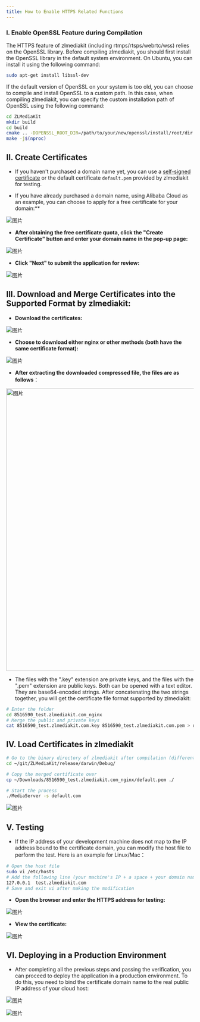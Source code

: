 ```yaml
---
title: How to Enable HTTPS Related Functions
---
```


### I. Enable OpenSSL Feature during Compilation
The HTTPS feature of zlmediakit (including rtmps/rtsps/webrtc/wss) relies on the OpenSSL library. Before compiling zlmediakit, you should first install the OpenSSL library in the default system environment. On Ubuntu, you can install it using the following command:
```bash
sudo apt-get install libssl-dev
```

If the default version of OpenSSL on your system is too old, you can choose to compile and install OpenSSL to a custom path. In this case, when compiling zlmediakit, you can specify the custom installation path of OpenSSL using the following command:

```bash
cd ZLMediaKit
mkdir build
cd build
cmake .. -DOPENSSL_ROOT_DIR=/path/to/your/new/openssl/install/root/dir
make -j$(nproc)
```

## II. Create Certificates
- If you haven't purchased a domain name yet, you can use a [self-signed certificate](./generate_ssl_self-signed_certificate_and_test.md) or the default certificate `default.pem` provided by zlmediakit for testing.

- If you have already purchased a domain name, using Alibaba Cloud as an example, you can choose to apply for a free certificate for your domain:**

![图片](/images/how_to_enable_https_related_functions_zh_1.png)

- **After obtaining the free certificate quota, click the "Create Certificate" button and enter your domain name in the pop-up page:**

![图片](/images/how_to_enable_https_related_functions_zh_2.png)

- **Click "Next" to submit the application for review:**

![图片](/images/how_to_enable_https_related_functions_zh_3.png)

## III. Download and Merge Certificates into the Supported Format by zlmediakit:
- **Download the certificates:**

![图片](/images/how_to_enable_https_related_functions_zh_4.png)

- **Choose to download either nginx or other methods (both have the same certificate format):**

![图片](/images/how_to_enable_https_related_functions_zh_5.png)

- **After extracting the downloaded compressed file, the files are as follows**：

<img width="760" alt="图片" src="https://user-images.githubusercontent.com/11495632/191884186-3c09f0ed-0042-417c-a8dc-ad87c4c0c1ed.png">


- The files with the ".key" extension are private keys, and the files with the ".pem" extension are public keys. Both can be opened with a text editor. They are base64-encoded strings. After concatenating the two strings together, you will get the certificate file format supported by zlmediakit:

```bash
# Enter the folder
cd 8516590_test.zlmediakit.com_nginx
# Merge the public and private keys
cat 8516590_test.zlmediakit.com.key 8516590_test.zlmediakit.com.pem > default.pem
```

## IV. Load Certificates in zlmediakit

```bash
# Go to the binary directory of zlmediakit after compilation (different paths for different platforms)
cd ~/git/ZLMediaKit/release/darwin/Debug/

# Copy the merged certificate over
cp ~/Downloads/8516590_test.zlmediakit.com_nginx/default.pem ./

# Start the process
./MediaServer -s default.com
```

![图片](/images/how_to_enable_https_related_functions_zh_6.png)



## V. Testing

- If the IP address of your development machine does not map to the IP address bound to the certificate domain, you can modify the host file to perform the test. Here is an example for Linux/Mac：

```bash
# Open the host file
sudo vi /etc/hosts
# Add the following line (your machine's IP + a space + your domain name)
127.0.0.1  test.zlmediakit.com
# Save and exit vi after making the modification
```

- **Open the browser and enter the HTTPS address for testing:**

![图片](/images/how_to_enable_https_related_functions_zh_7.png)

- **View the certificate:**

![图片](/images/how_to_enable_https_related_functions_zh_8.png)


## VI. Deploying in a Production Environment

- After completing all the previous steps and passing the verification, you can proceed to deploy the application in a production environment. To do this, you need to bind the certificate domain name to the real public IP address of your cloud host:

![图片](/images/how_to_enable_https_related_functions_zh_9.png)

![图片](/images/how_to_enable_https_related_functions_zh_10.png)







